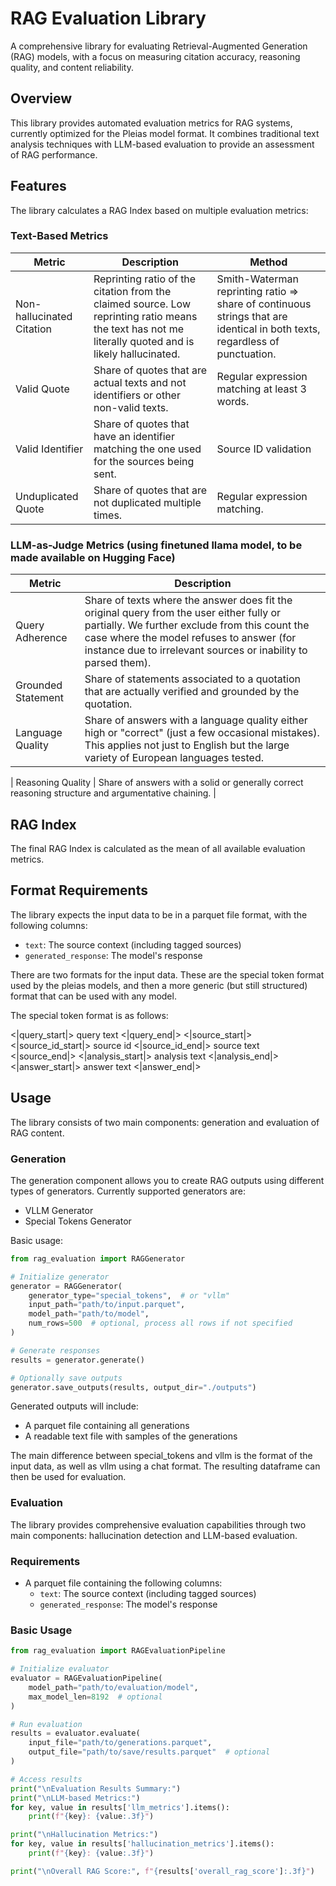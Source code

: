 # RAG Evaluation Library

A comprehensive library for evaluating Retrieval-Augmented Generation (RAG) models, with a focus on measuring citation accuracy, reasoning quality, and content reliability.

## Overview

This library provides automated evaluation metrics for RAG systems, currently optimized for the Pleias model format. It combines traditional text analysis techniques with LLM-based evaluation to provide an assessment of RAG performance.

## Features

The library calculates a RAG Index based on multiple evaluation metrics:

### Text-Based Metrics

| Metric | Description | Method |
|--------|-------------|---------|
| Non-hallucinated Citation | Reprinting ratio of the citation from the claimed source. Low reprinting ratio means the text has not me literally quoted and is likely hallucinated. | Smith-Waterman reprinting ratio => share of continuous strings that are identical in both texts, regardless of punctuation. |
| Valid Quote | Share of quotes that are actual texts and not identifiers or other non-valid texts. | Regular expression matching at least 3 words. |
| Valid Identifier | Share of quotes that have an identifier matching the one used for the sources being sent. | Source ID validation |
| Unduplicated Quote | Share of quotes that are not duplicated multiple times. | Regular expression matching. |

### LLM-as-Judge Metrics (using finetuned llama model, to be made available on Hugging Face)

| Metric | Description |
|--------|-------------|
| Query Adherence | Share of texts where the answer does fit the original query from the user either fully or partially. We further exclude from this count the case where the model refuses to answer (for instance due to irrelevant sources or inability to parsed them). |
| Grounded Statement | Share of statements associated to a quotation that are actually verified and grounded by the quotation. |
| Language Quality | Share of answers with a language quality either high or "correct" (just a few occasional mistakes). This applies not just to English but the large variety of European languages tested.| Valid Identifier | Share of quotes that have an identifier matching the one used for the sources being sent. | Source ID validation |
 
| Reasoning Quality | Share of answers with a solid or generally correct reasoning structure and argumentative chaining. |

## RAG Index

The final RAG Index is calculated as the mean of all available evaluation metrics.

## Format Requirements

The library expects the input data to be in a parquet file format, with the following columns:

- `text`: The source context (including tagged sources)
- `generated_response`: The model's response

There are two formats for the input data. These are the special token format used by the pleias models, and then a more generic (but still structured) format that can be used with any model. 

The special token format is as follows:

<|query_start|> query text <|query_end|> <|source_start|> <|source_id_start|> source id <|source_id_end|> source text <|source_end|> <|analysis_start|> analysis text <|analysis_end|> <|answer_start|> answer text <|answer_end|>

## Usage

The library consists of two main components: generation and evaluation of RAG content.

### Generation

The generation component allows you to create RAG outputs using different types of generators. Currently supported generators are:
- VLLM Generator
- Special Tokens Generator

Basic usage:
```python
from rag_evaluation import RAGGenerator

# Initialize generator
generator = RAGGenerator(
    generator_type="special_tokens",  # or "vllm"
    input_path="path/to/input.parquet",
    model_path="path/to/model",
    num_rows=500  # optional, process all rows if not specified
)

# Generate responses
results = generator.generate()

# Optionally save outputs
generator.save_outputs(results, output_dir="./outputs")
```

Generated outputs will include:
- A parquet file containing all generations
- A readable text file with samples of the generations

The main difference between special_tokens and vllm is the format of the input data, as well as vllm using a chat format. The resulting dataframe can then be used for evaluation.

### Evaluation

The library provides comprehensive evaluation capabilities through two main components: hallucination detection and LLM-based evaluation.

### Requirements

- A parquet file containing the following columns:
  - `text`: The source context (including tagged sources)
  - `generated_response`: The model's response

### Basic Usage

```python
from rag_evaluation import RAGEvaluationPipeline

# Initialize evaluator
evaluator = RAGEvaluationPipeline(
    model_path="path/to/evaluation/model",
    max_model_len=8192  # optional
)

# Run evaluation
results = evaluator.evaluate(
    input_file="path/to/generations.parquet",
    output_file="path/to/save/results.parquet"  # optional
)

# Access results
print("\nEvaluation Results Summary:")
print("\nLLM-based Metrics:")
for key, value in results['llm_metrics'].items():
    print(f"{key}: {value:.3f}")

print("\nHallucination Metrics:")
for key, value in results['hallucination_metrics'].items():
    print(f"{key}: {value:.3f}")

print("\nOverall RAG Score:", f"{results['overall_rag_score']:.3f}")
```


